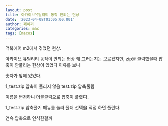 ```yaml
---
layout: post
title: 아카이브유틸리티 동작 안되는 현상
date: '2023-04-08T01:05:00.001'
author: 페이퍼
categories: mac
tags: [macos]
---
```


맥북에어 m2에서 겪었던 현상.

아카이브 유틸리티 동작이 안되는 현상 
왜 그러는지는 모르겠지만, zip을 클릭했을때 압축이 안풀리는 현상이 있었다
이유를 보니

숫자가 앞에 있었다.

1_test.zip 압축이 풀리지 않음
test.zip 압축풀림

이름을 변경하니 더블클릭으로 압축이 풀렸다.

1_test.zip 압축풀기 메뉴를 눌러 폴더 선택을 직접 하면 풀린다.



연속 압축으로 인식한걸까 